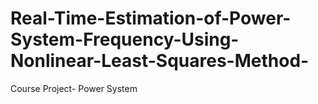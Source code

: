 # Real-Time-Estimation-of-Power-System-Frequency-Using-Nonlinear-Least-Squares-Method-
Course Project- Power System
